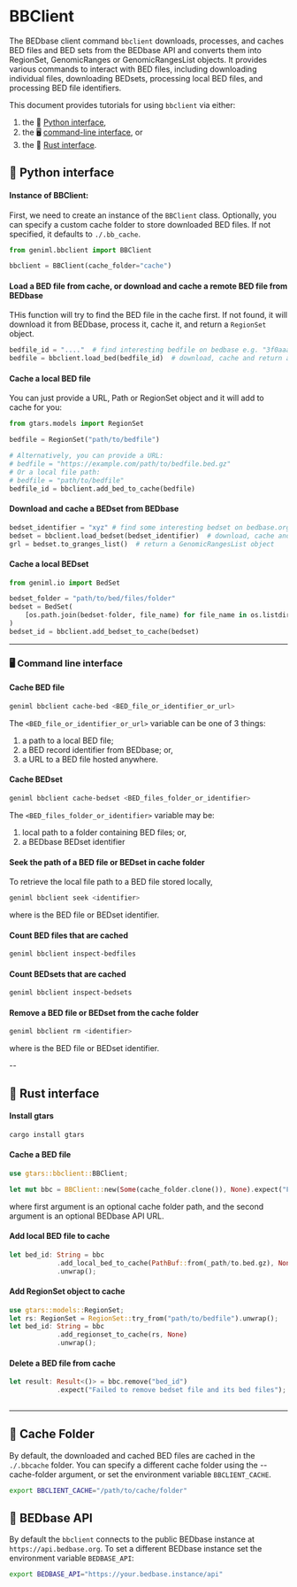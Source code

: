 # BBClient

The BEDbase client command `bbclient` downloads, processes, and caches BED files and BED sets from the BEDbase API and converts them into RegionSet, GenomicRanges or GenomicRangesList objects.
It provides various commands to interact with BED files, including downloading individual files, downloading BEDsets, processing local BED files, and processing BED file identifiers.

This document provides tutorials for using `bbclient` via either:

1. the 🐍 [Python interface](#python-interface),
2. the 🖥️ [command-line interface](#command-line-interface), or 
3. the 🦀 [Rust interface](#rust-interface).

## 🐍 Python interface

#### Instance of BBClient:
First, we need to create an instance of the `BBClient` class. Optionally, you can specify a custom cache folder to store downloaded BED files. If not specified, it defaults to `./.bb_cache`.
```python
from geniml.bbclient import BBClient

bbclient = BBClient(cache_folder="cache")
```

#### Load a BED file from cache, or download and cache a remote BED file from BEDbase
THis function will try to find the BED file in the cache first. If not found, it will download it from BEDbase, process it, cache it, and return a `RegionSet` object.
```python
bedfile_id = "...."  # find interesting bedfile on bedbase e.g. "3f0aaadf6e8854282f21ea19ab5c061a"
bedfile = bbclient.load_bed(bedfile_id)  # download, cache and return a RegionSet object
```

#### Cache a local BED file
You can just provide a URL, Path or RegionSet object and it will add to cache for you:
```python
from gtars.models import RegionSet

bedfile = RegionSet("path/to/bedfile")

# Alternatively, you can provide a URL:
# bedfile = "https://example.com/path/to/bedfile.bed.gz"
# Or a local file path:
# bedfile = "path/to/bedfile"
bedfile_id = bbclient.add_bed_to_cache(bedfile)
```

#### Download and cache a **BEDset** from BEDbase

```python
bedset_identifier = "xyz" # find some interesting bedset on bedbase.org
bedset = bbclient.load_bedset(bedset_identifier)  # download, cache and return a BedSet object
grl = bedset.to_granges_list()  # return a GenomicRangesList object
```

#### Cache a local BEDset

```python
from geniml.io import BedSet

bedset_folder = "path/to/bed/files/folder"
bedset = BedSet(
    [os.path.join(bedset-folder, file_name) for file_name in os.listdir(bedset_folder)]
)
bedset_id = bbclient.add_bedset_to_cache(bedset)
```

---
### 🖥️ Command line interface

#### Cache BED file

```bash
geniml bbclient cache-bed <BED_file_or_identifier_or_url>
```
The `<BED_file_or_identifier_or_url>` variable can be one of 3 things:

1. a path to a local BED file;
2. a BED record identifier from BEDbase; or,
3. a URL to a BED file hosted anywhere.

#### Cache BEDset

```bash
geniml bbclient cache-bedset <BED_files_folder_or_identifier>
```
The `<BED_files_folder_or_identifier>` variable may be:

1. local path to a folder containing BED files; or,
2. a BEDbase BEDset identifier


#### Seek the path of a BED file or BEDset in cache folder
To retrieve the local file path to a BED file stored locally,

```bash
geniml bbclient seek <identifier>
```
where <identifier> is the BED file or BEDset identifier.


#### Count BED files that are cached

```bash
geniml bbclient inspect-bedfiles
```

#### Count BEDsets that are cached

```bash
geniml bbclient inspect-bedsets
```

#### Remove a BED file or BEDset from the cache folder 

```bash
geniml bbclient rm <identifier>
```
where <identifier> is the BED file or BEDset identifier.

--

## 🦀 Rust interface

####  Install gtars

```bash
cargo install gtars
```

#### Cache a BED file

```rust
use gtars::bbclient::BBClient;

let mut bbc = BBClient::new(Some(cache_folder.clone()), None).expect("Failed to create BBClient");
```

where first argument is an optional cache folder path, and the second argument is an optional BEDbase API URL.

#### Add local BED file to cache

```rust
let bed_id: String = bbc
            .add_local_bed_to_cache(PathBuf::from(_path/to.bed.gz), None)
            .unwrap();
```

#### Add RegionSet object to cache

```rust
use gtars::models::RegionSet;
let rs: RegionSet = RegionSet::try_from("path/to/bedfile").unwrap();
let bed_id: String = bbc
            .add_regionset_to_cache(rs, None)
            .unwrap();
```

#### Delete a BED file from cache

```rust
let result: Result<()> = bbc.remove("bed_id")
            .expect("Failed to remove bedset file and its bed files");
            
```


--- 

## 📂 Cache Folder

By default, the downloaded and cached BED files are cached in the `./.bbcache` folder. 
You can specify a different cache folder using the --cache-folder argument, or set the environment variable `BBCLIENT_CACHE`.

```bash
export BBCLIENT_CACHE="/path/to/cache/folder"
```

## 🔗 BEDbase API
By default the `bbclient` connects to the public BEDbase instance at `https://api.bedbase.org`.
To set a different BEDbase instance set the environment variable `BEDBASE_API`:
```bash
export BEDBASE_API="https://your.bedbase.instance/api"
```